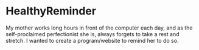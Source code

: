 # HealthyReminder
My mother works long hours in front of the computer each day, and as the self-proclaimed perfectionist she is, always forgets to take a rest and stretch. I wanted to create a program/website to remind her to do so.
